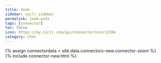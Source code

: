 ```yaml
---
title: Zoom
sidebar: cyclr_sidebar
permalink: zoom-auto
tags: [connector]
toc: false
icon: https://my.cyclr.com/api/ConnectorIcon/13384
category: Chat
---
```

{% assign connectordata = site.data.connectors-new.connector-zoom %}
{% include connector-new.html %}	